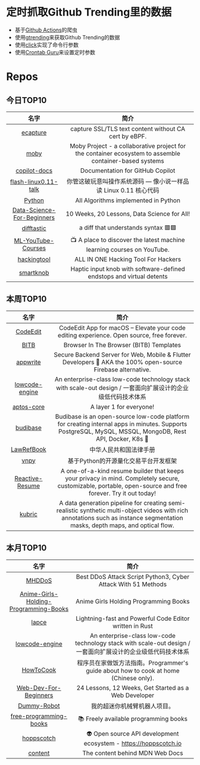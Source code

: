 # 定时抓取Github Trending里的数据
* 基于[Github Actions](https://docs.github.com/en/actions)的爬虫
* 使用[gtrending](https://github.com/hedythedev/gtrending)来获取Github Trending的数据
* 使用[click](https://github.com/pallets/click)实现了命令行参数
* 使用[Crontab Guru](https://crontab.guru/)来设置定时参数

# Repos
## 今日TOP10 
<!-- START OF DAILY_TOP10_REPOS -->
| 名字 | 简介 |
| :----: | :----: |
| [ecapture](https://github.com/ehids/ecapture) | capture SSL/TLS text content without CA cert by eBPF. |
| [moby](https://github.com/moby/moby) | Moby Project - a collaborative project for the container ecosystem to assemble container-based systems |
| [copilot-docs](https://github.com/github/copilot-docs) | Documentation for GitHub Copilot |
| [flash-linux0.11-talk](https://github.com/sunym1993/flash-linux0.11-talk) | 你管这破玩意叫操作系统源码 — 像小说一样品读 Linux 0.11 核心代码 |
| [Python](https://github.com/TheAlgorithms/Python) | All Algorithms implemented in Python |
| [Data-Science-For-Beginners](https://github.com/microsoft/Data-Science-For-Beginners) | 10 Weeks, 20 Lessons, Data Science for All! |
| [difftastic](https://github.com/Wilfred/difftastic) | a diff that understands syntax 🟥🟩 |
| [ML-YouTube-Courses](https://github.com/dair-ai/ML-YouTube-Courses) | 📺 A place to discover the latest machine learning courses on YouTube. |
| [hackingtool](https://github.com/Z4nzu/hackingtool) | ALL IN ONE Hacking Tool For Hackers |
| [smartknob](https://github.com/scottbez1/smartknob) | Haptic input knob with software-defined endstops and virtual detents |
<!-- END OF DAILY_TOP10_REPOS -->

## 本周TOP10
<!-- START OF WEEKLY_TOP10_REPOS -->
| 名字 | 简介 |
| :----: | :----: |
| [CodeEdit](https://github.com/CodeEditApp/CodeEdit) | CodeEdit App for macOS – Elevate your code editing experience. Open source, free forever. |
| [BITB](https://github.com/mrd0x/BITB) | Browser In The Browser (BITB) Templates |
| [appwrite](https://github.com/appwrite/appwrite) | Secure Backend Server for Web, Mobile & Flutter Developers 🚀 AKA the 100% open-source Firebase alternative. |
| [lowcode-engine](https://github.com/alibaba/lowcode-engine) | An enterprise-class low-code technology stack with scale-out design / 一套面向扩展设计的企业级低代码技术体系 |
| [aptos-core](https://github.com/aptos-labs/aptos-core) | A layer 1 for everyone! |
| [budibase](https://github.com/Budibase/budibase) | Budibase is an open-source low-code platform for creating internal apps in minutes. Supports PostgreSQL, MySQL, MSSQL, MongoDB, Rest API, Docker, K8s 🚀 |
| [LawRefBook](https://github.com/RanKKI/LawRefBook) | 中华人民共和国法律手册 |
| [vnpy](https://github.com/vnpy/vnpy) | 基于Python的开源量化交易平台开发框架 |
| [Reactive-Resume](https://github.com/AmruthPillai/Reactive-Resume) | A one-of-a-kind resume builder that keeps your privacy in mind. Completely secure, customizable, portable, open-source and free forever. Try it out today! |
| [kubric](https://github.com/google-research/kubric) | A data generation pipeline for creating semi-realistic synthetic multi-object videos with rich annotations such as instance segmentation masks, depth maps, and optical flow. |
<!-- END OF WEEKLY_TOP10_REPOS -->

## 本月TOP10
<!-- START OF MONTHLY_TOP10_REPOS -->
| 名字 | 简介 |
| :----: | :----: |
| [MHDDoS](https://github.com/MHProDev/MHDDoS) | Best DDoS Attack Script Python3, Cyber Attack With 51 Methods |
| [Anime-Girls-Holding-Programming-Books](https://github.com/cat-milk/Anime-Girls-Holding-Programming-Books) | Anime Girls Holding Programming Books |
| [lapce](https://github.com/lapce/lapce) | Lightning-fast and Powerful Code Editor written in Rust |
| [lowcode-engine](https://github.com/alibaba/lowcode-engine) | An enterprise-class low-code technology stack with scale-out design / 一套面向扩展设计的企业级低代码技术体系 |
| [HowToCook](https://github.com/Anduin2017/HowToCook) | 程序员在家做饭方法指南。Programmer's guide about how to cook at home (Chinese only). |
| [Web-Dev-For-Beginners](https://github.com/microsoft/Web-Dev-For-Beginners) | 24 Lessons, 12 Weeks, Get Started as a Web Developer |
| [Dummy-Robot](https://github.com/peng-zhihui/Dummy-Robot) | 我的超迷你机械臂机器人项目。 |
| [free-programming-books](https://github.com/EbookFoundation/free-programming-books) | 📚 Freely available programming books |
| [hoppscotch](https://github.com/hoppscotch/hoppscotch) | 👽 Open source API development ecosystem - https://hoppscotch.io |
| [content](https://github.com/mdn/content) | The content behind MDN Web Docs |
<!-- END OF MONTHLY_TOP10_REPOS -->
